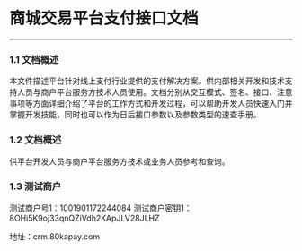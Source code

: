 # 商城交易平台支付接口文档

------
### 1.1 文档概述

本文件描述平台针对线上支付行业提供的支付解决方案。供内部相关开发和技术支持人员与商户平台服务方技术人员使用。文档分别从交互模式、签名、接口、注意事项等方面详细介绍了平台的工作方式和开发过程，可以帮助开发人员快速入门并掌握开发技能，同时也可以作为日后接口参数以及参数类型的速查手册。

### 1.2 文档概述

供平台开发人员与商户平台服务方技术或业务人员参考和查询。

### 1.3 测试商户

测试商户号1：1001901172244084
测试商户密钥1：8OHi5K9oj33qnQZiVdh2KApJLV28JLHZ
 

地址：crm.80kapay.com
